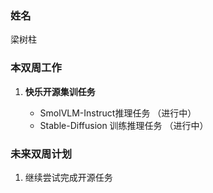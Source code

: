 ### 姓名

梁树柱

### 本双周工作

1. **快乐开源集训任务**

   -  SmolVLM-Instruct推理任务  （进行中）
   -  Stable-Diffusion 训练推理任务 （进行中）

### 未来双周计划

1.  继续尝试完成开源任务


